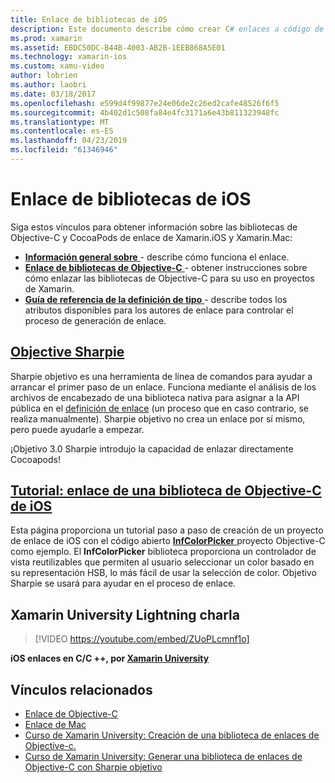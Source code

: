 ```yaml
---
title: Enlace de bibliotecas de iOS
description: Este documento describe cómo crear C# enlaces a código de Objective-C, lo que permite usar las bibliotecas nativas y CocoaPods en una aplicación de Xamarin.iOS.
ms.prod: xamarin
ms.assetid: EBDC50DC-B44B-4003-AB2B-1EEB868A5E01
ms.technology: xamarin-ios
ms.custom: xamu-video
author: lobrien
ms.author: laobri
ms.date: 03/18/2017
ms.openlocfilehash: e599d4f99877e24e06de2c26ed2cafe48526f6f5
ms.sourcegitcommit: 4b402d1c508fa84e4fc3171a6e43b811323948fc
ms.translationtype: MT
ms.contentlocale: es-ES
ms.lasthandoff: 04/23/2019
ms.locfileid: "61346946"
---
```

# <a name="binding-ios-libraries"></a>Enlace de bibliotecas de iOS

Siga estos vínculos para obtener información sobre las bibliotecas de Objective-C y CocoaPods de enlace de Xamarin.iOS y Xamarin.Mac:

- [**Información general sobre** ](~/cross-platform/macios/binding/overview.md) -
  describe cómo funciona el enlace.
- [**Enlace de bibliotecas de Objective-C** ](~/cross-platform/macios/binding/objective-c-libraries.md) -
  obtener instrucciones sobre cómo enlazar las bibliotecas de Objective-C para su uso en proyectos de Xamarin.
- [**Guía de referencia de la definición de tipo** ](~/cross-platform/macios/binding/binding-types-reference.md) -
  describe todos los atributos disponibles para los autores de enlace para controlar el proceso de generación de enlace.

## <a name="objective-sharpiecross-platformmaciosbindingobjective-sharpieindexmd"></a>[Objective Sharpie](~/cross-platform/macios/binding/objective-sharpie/index.md)

Sharpie objetivo es una herramienta de línea de comandos para ayudar a arrancar el primer paso de un enlace.
Funciona mediante el análisis de los archivos de encabezado de una biblioteca nativa para asignar a la API pública en el [definición de enlace](~/cross-platform/macios/binding/objective-c-libraries.md) (un proceso que en caso contrario, se realiza manualmente). Sharpie objetivo no crea un enlace por sí mismo, pero puede ayudarle a empezar.

¡Objetivo 3.0 Sharpie introdujo la capacidad de enlazar directamente Cocoapods!

## <a name="walkthrough---binding-an-ios-objective-c-librarywalkthroughmd"></a>[Tutorial: enlace de una biblioteca de Objective-C de iOS](walkthrough.md)

Esta página proporciona un tutorial paso a paso de creación de un proyecto de enlace de iOS con el código abierto [ **InfColorPicker** ](https://github.com/InfinitApps/InfColorPicker) proyecto Objective-C como ejemplo. El **InfColorPicker** biblioteca proporciona un controlador de vista reutilizables que permiten al usuario seleccionar un color basado en su representación HSB, lo más fácil de usar la selección de color.
Objetivo Sharpie se usará para ayudar en el proceso de enlace.

## <a name="xamarin-university-lightning-lecture"></a>Xamarin University Lightning charla

> [!VIDEO https://youtube.com/embed/ZUoPLcmnf1o]

**iOS enlaces en C/C ++, por [Xamarin University](https://university.xamarin.com/)**

## <a name="related-links"></a>Vínculos relacionados

- [Enlace de Objective-C](~/cross-platform/macios/binding/index.md)
- [Enlace de Mac](~/mac/platform/binding.md)
- [Curso de Xamarin University: Creación de una biblioteca de enlaces de Objective-c.](https://university.xamarin.com/classes/track/all#building-an-objective-c-bindings-library)
- [Curso de Xamarin University: Generar una biblioteca de enlaces de Objective-C con Sharpie objetivo](https://university.xamarin.com/classes/track/all#build-an-objective-c-bindings-library-with-objective-sharpie)